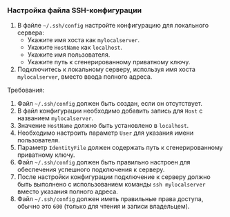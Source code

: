
### Настройка файла SSH-конфигурации

1. В файле `~/.ssh/config` настройте конфигурацию для локального сервера:
    - Укажите имя хоста как `mylocalserver`.
    - Укажите `HostName` как `localhost`.
    - Укажите имя пользователя.
    - Укажите путь к сгенерированному приватному ключу.
2. Подключитесь к локальному серверу, используя имя хоста `mylocalserver`, вместо ввода полного адреса.

Требования:
1. Файл `~/.ssh/config` должен быть создан, если он отсутствует. 
2. В файл конфигурации необходимо добавить запись для `Host` с названием `mylocalserver`. 
3. Значение `HostName` должно быть установлено в `localhost`. 
4. Необходимо настроить параметр `User` для указания имени пользователя. 
5. Параметр `IdentityFile` должен содержать путь к сгенерированному приватному ключу. 
6. Файл `~/.ssh/config` должен быть правильно настроен для обеспечения успешного подключения к серверу. 
7. После настройки конфигурации подключение к серверу должно быть выполнено с использованием команды `ssh mylocalserver` вместо указания полного адреса. 
8. Файл `~/.ssh/config` должен иметь правильные права доступа, обычно это `600` (только для чтения и записи владельцем).